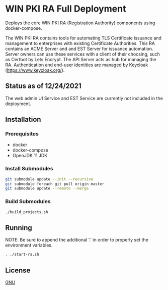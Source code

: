 # WIN PKI RA Full Deployment

Deploys the core WIN PKI RA (Registration Authority) components using docker-compose.

The WIN PKI RA contains tools for automating TLS Certificate issuance and management to enterprises with existing Certificate Authorities. This RA contains an ACME Server and and EST Server for issuance automation. Server owners can use these services with a client of their choosing, such as Certbot by Lets Encrypt. The API Server acts as hub for managing the RA. Authentication and end-user identities are managed by Keycloak (https://www.keycloak.org/).

## Status as of 12/24/2021
The web admin UI Service and EST Service are currently not included in the deployment.

## Installation

### Prerequisites
- docker
- docker-compose
- OpenJDK 11 JDK

### Install Submodules

```bash
git submodule update --init --recursive
git submodule foreach git pull origin master
git submodule update --remote --merge
```

### Build Submodules

```bash
./build_projects.sh
```

## Running
NOTE: Be sure to append the additional '.' in order to properly set the environment variables.
```bash
. ./start-ra.sh
```

## License
[GNU](https://github.com/win-llc/pki-ra-deployment/blob/master/LICENSE)
